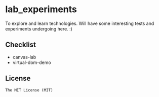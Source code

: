# lab_experiments
To explore and learn technologies. Will have some interesting tests and experiments undergoing here. :)


## Checklist
* canvas-lab
* virtual-dom-demo

## License
	The MIT License (MIT)
